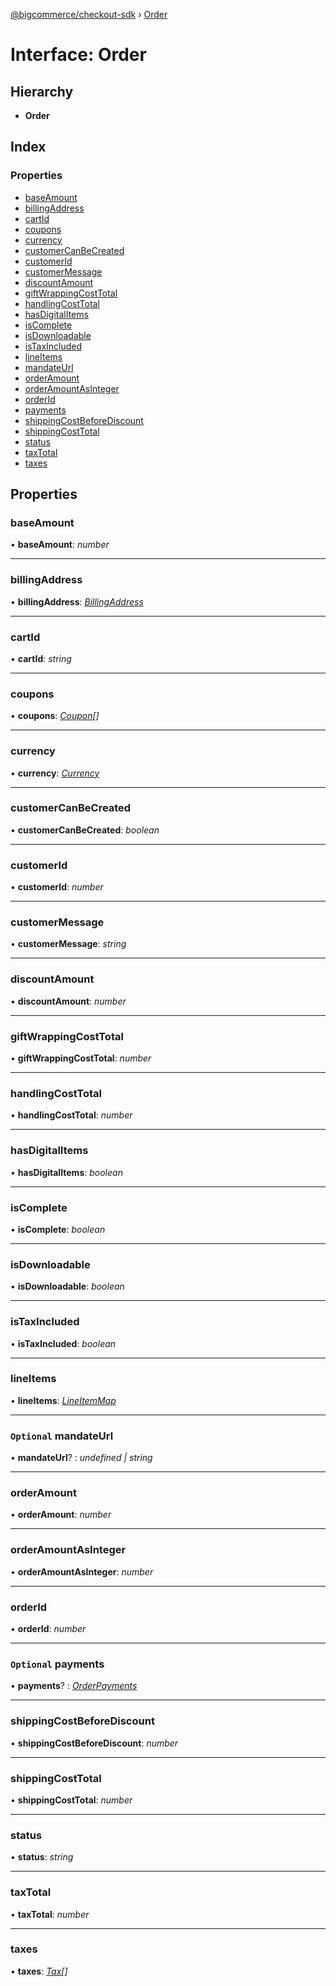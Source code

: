 [@bigcommerce/checkout-sdk](../README.md) › [Order](order.md)

# Interface: Order

## Hierarchy

* **Order**

## Index

### Properties

* [baseAmount](order.md#baseamount)
* [billingAddress](order.md#billingaddress)
* [cartId](order.md#cartid)
* [coupons](order.md#coupons)
* [currency](order.md#currency)
* [customerCanBeCreated](order.md#customercanbecreated)
* [customerId](order.md#customerid)
* [customerMessage](order.md#customermessage)
* [discountAmount](order.md#discountamount)
* [giftWrappingCostTotal](order.md#giftwrappingcosttotal)
* [handlingCostTotal](order.md#handlingcosttotal)
* [hasDigitalItems](order.md#hasdigitalitems)
* [isComplete](order.md#iscomplete)
* [isDownloadable](order.md#isdownloadable)
* [isTaxIncluded](order.md#istaxincluded)
* [lineItems](order.md#lineitems)
* [mandateUrl](order.md#optional-mandateurl)
* [orderAmount](order.md#orderamount)
* [orderAmountAsInteger](order.md#orderamountasinteger)
* [orderId](order.md#orderid)
* [payments](order.md#optional-payments)
* [shippingCostBeforeDiscount](order.md#shippingcostbeforediscount)
* [shippingCostTotal](order.md#shippingcosttotal)
* [status](order.md#status)
* [taxTotal](order.md#taxtotal)
* [taxes](order.md#taxes)

## Properties

###  baseAmount

• **baseAmount**: *number*

___

###  billingAddress

• **billingAddress**: *[BillingAddress](billingaddress.md)*

___

###  cartId

• **cartId**: *string*

___

###  coupons

• **coupons**: *[Coupon](coupon.md)[]*

___

###  currency

• **currency**: *[Currency](currency.md)*

___

###  customerCanBeCreated

• **customerCanBeCreated**: *boolean*

___

###  customerId

• **customerId**: *number*

___

###  customerMessage

• **customerMessage**: *string*

___

###  discountAmount

• **discountAmount**: *number*

___

###  giftWrappingCostTotal

• **giftWrappingCostTotal**: *number*

___

###  handlingCostTotal

• **handlingCostTotal**: *number*

___

###  hasDigitalItems

• **hasDigitalItems**: *boolean*

___

###  isComplete

• **isComplete**: *boolean*

___

###  isDownloadable

• **isDownloadable**: *boolean*

___

###  isTaxIncluded

• **isTaxIncluded**: *boolean*

___

###  lineItems

• **lineItems**: *[LineItemMap](lineitemmap.md)*

___

### `Optional` mandateUrl

• **mandateUrl**? : *undefined | string*

___

###  orderAmount

• **orderAmount**: *number*

___

###  orderAmountAsInteger

• **orderAmountAsInteger**: *number*

___

###  orderId

• **orderId**: *number*

___

### `Optional` payments

• **payments**? : *[OrderPayments](../README.md#orderpayments)*

___

###  shippingCostBeforeDiscount

• **shippingCostBeforeDiscount**: *number*

___

###  shippingCostTotal

• **shippingCostTotal**: *number*

___

###  status

• **status**: *string*

___

###  taxTotal

• **taxTotal**: *number*

___

###  taxes

• **taxes**: *[Tax](tax.md)[]*
